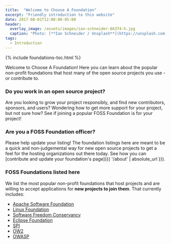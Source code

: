 ```yaml
---
title:  "Welcome to Choose A Foundation"
excerpt: "Friendly introduction to this website"
date: 2017-08-01T12:00:00-05:00
header:
  overlay_image: /assets/images/ian-schneider-66374-h.jpg
  caption: "Photo: [**Ian Schneider / Unsplash**](https://unsplash.com)"
tags:
  - Introduction
---
```


{% include foundations-toc.html %}

Welcome to Choose A Foundation!  Here you can learn about the popular non-profit foundations that host many of the open source projects you use - or contribute to.

### Do you work in an open source project?

Are you looking to grow your project responsibly, and find new contributors, sponsors, and users?  Wondering how to get more support for your project, but not sure how?  See if joining a popular FOSS Foundation is for your project!

### Are you a FOSS Foundation officer?

Please help update your listing!  The foundation listings here are meant to be a quick and non-judgemental way for new open source projects to get a feel for the hosting organizations out there today.  See how you can [contribute and update your foundation's page]({{ '/about' | absolute_url }}).

### FOSS Foundations listed here

We list the most popular non-profit foundations that host projects and are willing to accept applications for **new projects to join them**.  That currently includes:

<ul>
  <li><a href="{{ '/foundations/apache' | absolute_url }}">Apache Software Foundation</a></li>
  <li><a href="{{ '/foundations/linux' | absolute_url }}">Linux Foundation</a></li>
  <li><a href="{{ '/foundations/conservancy' | absolute_url }}">Software Freedom Conservancy</a></li>
  <li><a href="{{ '/foundations/eclipse' | absolute_url }}">Eclipse Foundation</a></li>
  <li><a href="{{ '/foundations/spi' | absolute_url }}">SPI</a></li>
  <li><a href="{{ '/foundations/ow2' | absolute_url }}">OW2</a></li>
  <li><a href="{{ '/foundations/owasp' | absolute_url }}">OWASP</a></li>
</ul>
